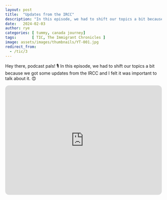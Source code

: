 ```yaml
---
layout: post
title:  "Updates from the IRCC"
description: "In this episode, we had to shift our topics a bit because we got some updates from the IRCC..."
date:   2024-02-03
author: rye
categories: [ tummy, canada journey]
tags:       [ TIC, The Immigrant Chronicles ]
image: assets/images/thumbnails/YT-001.jpg
redirect_from:
  - /tic/3
---
```


Hey there, podcast pals! 🎙️ In this episode, we had to shift our topics a bit because we got some updates from the IRCC and I felt it was important to talk about it. 😍

<iframe style="border-radius:12px" src="https://open.spotify.com/embed/episode/7lOwdY8BYR020M2fDQZd6H?utm_source=generator" width="100%" height="352" frameBorder="0" allowfullscreen="" allow="autoplay; clipboard-write; encrypted-media; fullscreen; picture-in-picture" loading="lazy"></iframe>
